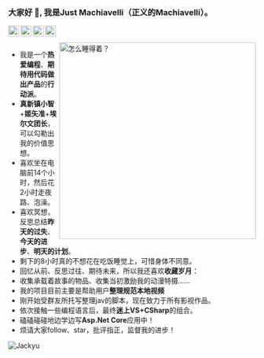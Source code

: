 ### 大家好 👋, 我是Just Machiavelli（正义的Machiavelli）。

<a href="https://space.bilibili.com/55683833">
  <img align="left" alt="B站" width="22px" src="https://cdn.jsdelivr.net/npm/simple-icons@v3/icons/bilibili.svg" />
</a>
<a href="https://weibo.com/6065472112">
  <img align="left" alt="新浪微博" width="22px" src="https://cdn.jsdelivr.net/npm/simple-icons@3.12.2/icons/sinaweibo.svg" />
</a>
<a href="https://twitter.com/JMachiavellian">
  <img align="left" alt="推特" width="22px" src="https://cdn.jsdelivr.net/npm/simple-icons@v3/icons/twitter.svg" />
</a>
<a href="https://www.douban.com/people/206062992/">
  <img align="left" alt="豆瓣" width="22px" src="https://cdn.jsdelivr.net/npm/simple-icons@v3/icons/douban.svg" />
</a>

<br />
<br />

<img align="right" alt="怎么睡得着？" width="400px" src="https://github.com/JustMachiavelli/wwwroot/blob/master/README%E7%94%A8%E5%9B%BE/JustMachiavelli/%E6%B1%A4%E5%AE%B6%E5%87%A4.jpg?raw=true" />

- 我是一个**热爱编程**、**期待用代码做出产品**的**行动派**。 
- **真新镇小智**+**姬矢准**+**埃尔文团长**，可以勾勒出我的价值思想。 
- 喜欢坐在电脑前14个小时，然后花2小时走夜路、泡澡。
- 喜欢冥想，反思总结**昨天的过失**、**今天的进步**、**明天的计划**。 
- 剩下的8小时真的不想花在吃饭睡觉上，可惜身体不同意。 
- 回忆从前、反思过往、期待未来，所以我还喜欢**收藏岁月**： 
- 收集承载着故事的物品、收集当初激励我的动漫特摄…… 
- 我的项目目前主要是帮助用户**整理规范本地视频** 
- 刚开始受群友所托写整理jav的脚本，现在致力于所有影视作品。 
- 依次接触一些编程语言后，最终**迷上VS+CSharp**的组合。 
- 磕磕碰碰地边学边写**Asp.Net Core**应用中！ 
- 烦请大家follow、star，批评指正，监督我的进步！ 

<img src="https://github-readme-stats.vercel.app/api?username=JustMachiavelli&count_private=true&show_icons=true" alt="Jackyu" /> 

